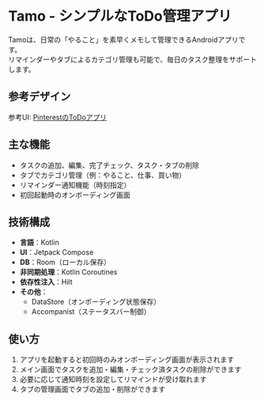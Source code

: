 # Tamo - シンプルなToDo管理アプリ

Tamoは、日常の「やること」を素早くメモして管理できるAndroidアプリです。  
リマインダーやタブによるカテゴリ管理も可能で、毎日のタスク整理をサポートします。

## 参考デザイン

参考UI: [PinterestのToDoアプリ](https://medium.muz.li/todo-list-inspiration-a1d736c2718a)

## 主な機能

- タスクの追加、編集、完了チェック、タスク・タブの削除
- タブでカテゴリ管理（例：やること、仕事、買い物）
- リマインダー通知機能（時刻指定）
- 初回起動時のオンボーディング画面

## 技術構成

- **言語**：Kotlin
- **UI**：Jetpack Compose
- **DB**：Room（ローカル保存）
- **非同期処理**：Kotlin Coroutines
- **依存性注入**：Hilt
- **その他**：
  - DataStore（オンボーディング状態保存）
  - Accompanist（ステータスバー制御）

## 使い方

1. アプリを起動すると初回時のみオンボーディング画面が表示されます
2. メイン画面でタスクを追加・編集・チェック済タスクの削除ができます
3. 必要に応じて通知時刻を設定してリマインドが受け取れます
4. タブの管理画面でタブの追加・削除ができます

